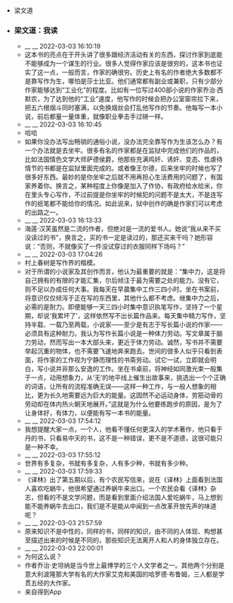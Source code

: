 - 梁文道
- ### 梁文道：我读
    - __ __ 2022-03-03 16:10:19
    - 这本书的亮点在于开头讲了很多跟经济活动有关的东西，探讨作家到底能不能够成为一个谋生的行业。很多人觉得作家应该是很穷的，这本书也证实了这一点，一般而言，作家的确很穷。历史上有名的作者绝大多数都不是靠写作为生，哪怕是莎士比亚。他们通常都有副业或兼职，只有少部分作家能够达到“工业化”的程度。比如有一位写过400部小说的作家乔治·西默农，为了达到他的“工业”速度，他写作的时候会把办公室窗帘拉下来，把五六根烟斗同时塞满，以免换烟丝会打乱他写作的节奏。他每写一本小说，前后都量一量体重，就像职业拳击手过磅一样。
    - __ __ 2022-03-03 16:10:45
    - 哈哈
    - 如果你没办法写出畅销的通俗小说，没办法完全靠写作为生该怎么办？有一个办法就是去坐牢。很多有名的作家都是在监狱中完成他们的作品的，比如法国情色文学大师萨德侯爵，他那些充满鸡奸、诱奸、变态、性虐待情节的书都是在监狱里面完成的。或者像王尔德，后来坐牢的时候也写了很多好东西。最妙的是你坐牢之后就不用再担心生活费用的问题了，有国家养着你。换言之，某种程度上你像是加入了作协，有政府给水给米，你在里头专心写作，不过前提是你坐牢的时候犯的问题不是太大，不是连写作的纸笔都不能给你的情况。如此说来，狱中创作的确是作家们可以考虑的出路之一。
    - __ __ 2022-03-03 16:13:33
    - 海莲·汉芙虽然是二流的作者，但绝对是一流的爱书人。她说“我从来不买没读过的书”，换言之，买的书一定是读过的，那还买来干吗？她形容说：“否则，不就像买了一件没试穿过的衣服同样下场吗？”
    - __ __ 2022-03-03 17:04:26
    - 村上春树是写作界的楷模。
    - 对于所谓的小说家及其创作而言，他认为最重要的就是：“集中力，这是将自己拥有的有限的才能汇集，尔后倾注于最为需要之处的能力。没有它，则不足以办成任何大事。我每天在早晨集中工作三四小时。坐在书案前，将意识仅仅倾泻于正在写的东西里，其他什么都不考虑。继集中力之后，必需的是耐力。即便能够一天三四小时集中意识执笔写作，坚持了一个星期，却说‘我累坏了’，这样依然写不出长篇作品来。每天集中精力写作，坚持半载、一载乃至两载，小说家——至少是有志于写长篇小说的作家——必须具有这种耐力。我认为写作长篇小说是一种体力劳动。写文章属于脑力劳动，然而写出一本大部头来，更近于体力劳动。诚然，写书并不需要举起沉重的物体，也不需要飞速地奔来跑去。世间的很多人似乎只看到表面，将作家的工作视为宁静而理性的书斋劳动。试它一试，立即就会明白，写小说并非那么安逸的工作。坐在书桌前，将神经如同激光束一般集于一点，动用想象力，从‘无’的地平线上催生出故事来，挑选出一个个正确的词语，让所有的流程准确无误——这样一种工作，与一般人想象的相比，更为长久地需要远为巨大的能量。这固然不必运动身体，劳筋动骨的劳动却在体内热火朝天地展开。”这就是为什么他要练跑步的原因，是为了让身体好，有体力，以便能有写一本书的能量。
    - __ __ 2022-03-03 17:54:12
    - 我想提醒大家一点，一个人，他看不懂任何更深入的学术著作，他只看于丹的书，只看易中天的书，这不是一种错误，更不是不道德，这很可能只是一种不幸。
    - __ __ 2022-03-03 17:55:12
    - 世界有多复杂，书就有多复杂，人有多少种，书就有多少种。
    - __ __ 2022-03-03 17:59:33
    - 《译林》出了第五期以后，有个农民写信来，说在《译林》上面看到法国人喜欢吃蜗牛，他很希望通过养蜗牛来出口。一个农民会看《译林》杂志，但看的不是文学问题，而是看到里面介绍法国人爱吃蜗牛，马上想到能不能养蜗牛去出口，我们是不是能从中闻到一点改革开放先声的味道呢？
    - __ __ 2022-03-03 21:57:59
    - 原来知识不是中性的，同样的书，同样的知识，由不同的人体现、构想甚至描述出来的时候是不同的，那些知识无法离开人和人的身体独立存在。
    - __ __ 2022-03-03 22:00:01
    - 为何这么说？
    - 作者乔治·史坦纳是当今世上最博学的三个人文学者之一。其他两个分别是意大利波隆那大学有名的大作家艾克和美国的哈罗德·布鲁姆，三人都是学贯五经的大作家。
    - 来自得到App
